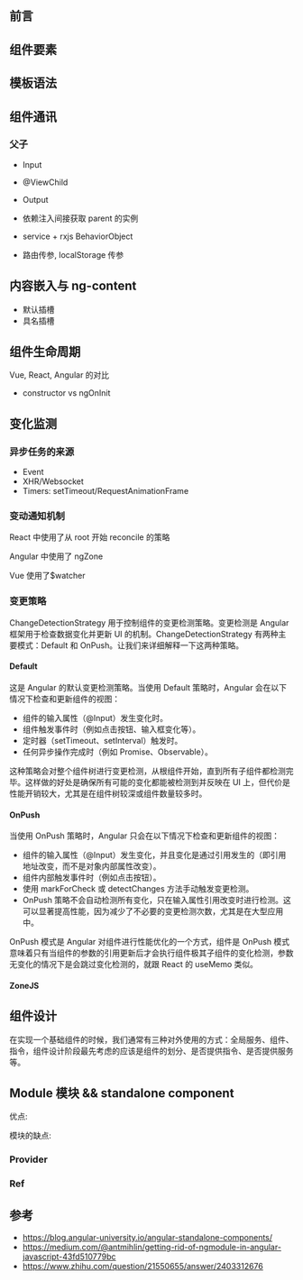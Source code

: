## 前言

## 组件要素

## 模板语法

## 组件通讯

### 父子

- Input
- @ViewChild

- Output
- 依赖注入间接获取 parent 的实例

- service + rxjs BehaviorObject
- 路由传参, localStorage 传参

## 内容嵌入与 ng-content

- 默认插槽
- 具名插槽

## 组件生命周期

Vue, React, Angular 的对比

- constructor vs ngOnInit

## 变化监测

### 异步任务的来源

- Event
- XHR/Websocket
- Timers: setTimeout/RequestAnimationFrame

### 变动通知机制

React 中使用了从 root 开始 reconcile 的策略

Angular 中使用了 ngZone

Vue 使用了$watcher

### 变更策略

ChangeDetectionStrategy 用于控制组件的变更检测策略。变更检测是 Angular 框架用于检查数据变化并更新 UI 的机制。ChangeDetectionStrategy 有两种主要模式：Default 和 OnPush。让我们来详细解释一下这两种策略。

#### Default

这是 Angular 的默认变更检测策略。当使用 Default 策略时，Angular 会在以下情况下检查和更新组件的视图：

- 组件的输入属性（@Input）发生变化时。
- 组件触发事件时（例如点击按钮、输入框变化等）。
- 定时器（setTimeout、setInterval）触发时。
- 任何异步操作完成时（例如 Promise、Observable）。

这种策略会对整个组件树进行变更检测，从根组件开始，直到所有子组件都检测完毕。这样做的好处是确保所有可能的变化都能被检测到并反映在 UI 上，但代价是性能开销较大，尤其是在组件树较深或组件数量较多时。

#### OnPush

当使用 OnPush 策略时，Angular 只会在以下情况下检查和更新组件的视图：

- 组件的输入属性（@Input）发生变化，并且变化是通过引用发生的（即引用地址改变，而不是对象内部属性改变）。
- 组件内部触发事件时（例如点击按钮）。
- 使用 markForCheck 或 detectChanges 方法手动触发变更检测。
- OnPush 策略不会自动检测所有变化，只在输入属性引用改变时进行检测。这可以显著提高性能，因为减少了不必要的变更检测次数，尤其是在大型应用中。

OnPush 模式是 Angular 对组件进行性能优化的一个方式，组件是 OnPush 模式意味着只有当组件的参数的引用更新后才会执行组件极其子组件的变化检测，参数无变化的情况下是会跳过变化检测的，就跟 React 的 useMemo 类似。

#### ZoneJS

## 组件设计

在实现一个基础组件的时候，我们通常有三种对外使用的方式：全局服务、组件、指令，组件设计阶段最先考虑的应该是组件的划分、是否提供指令、是否提供服务等。

## Module 模块 && standalone component

优点:

模块的缺点:

### Provider

### Ref

## 参考

- https://blog.angular-university.io/angular-standalone-components/
- https://medium.com/@antmihlin/getting-rid-of-ngmodule-in-angular-javascript-43fd510779bc
- https://www.zhihu.com/question/21550655/answer/2403312676
